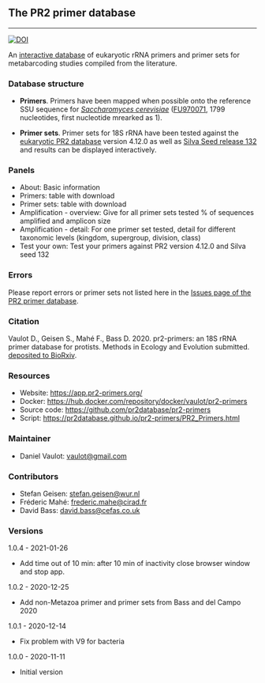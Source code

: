 ## The PR2 primer database
---
[![DOI](https://zenodo.org/badge/DOI/10.5281/zenodo.4433214.svg)](https://doi.org/10.5281/zenodo.4433214)

An [interactive database](https://app.pr2-primers.org/) of eukaryotic rRNA primers and primer sets for metabarcoding studies compiled from the literature. 

### Database structure

* **Primers**. Primers have been mapped when possible onto the reference SSU sequence for _[Saccharomyces cerevisiae](http://apollo.chemistry.gatech.edu/RibosomeGallery/eukarya/S%20cerevisiae/SSU/index.html)_ ([FU970071](https://www.ncbi.nlm.nih.gov/nuccore/FU970071), 1799 nucleotides, first nucleotide mrearked as 1).  

* **Primer sets**. Primer sets for 18S rRNA have been tested against the [eukaryotic PR2 database](https://pr2-database.org/) version 4.12.0 as well as [Silva Seed release 132](https://mothur.s3.us-east-2.amazonaws.com/wiki/silva.seed_v132.tgz) and results can be displayed interactively.

### Panels

* About: Basic information 
* Primers: table with download
* Primer sets: table with download
* Amplification - overview: Give for all primer sets tested % of sequences amplified and amplicon size
* Amplification - detail: For one primer set tested, detail for different taxonomic levels (kingdom, supergroup, division, class)
* Test your own: Test your primers against PR2 version 4.12.0 and Silva seed 132

### Errors

Please report errors or primer sets not listed here in the [Issues page of the PR2 primer database](https://github.com/pr2database/pr2-primers/issues).


### Citation

Vaulot D., Geisen S., Mahé F., Bass D. 2020. pr2-primers: an 18S rRNA primer database for protists. Methods in Ecology and Evolution submitted. [deposited to BioRxiv](https://www.biorxiv.org/content/10.1101/2021.01.04.425170v1).

### Resources
* Website: https://app.pr2-primers.org/
* Docker: https://hub.docker.com/repository/docker/vaulot/pr2-primers
* Source code: https://github.com/pr2database/pr2-primers
* Script: https://pr2database.github.io/pr2-primers/PR2_Primers.html

### Maintainer
* Daniel Vaulot: vaulot@gmail.com

### Contributors

* Stefan Geisen:  stefan.geisen@wur.nl
* Fréderic Mahé: frederic.mahe@cirad.fr
* David Bass: david.bass@cefas.co.uk

### Versions

1.0.4 - 2021-01-26
* Add time out of 10 min: after 10 min of inactivity close browser window and stop app.

1.0.2 - 2020-12-25
* Add non-Metazoa primer and primer sets from Bass and del Campo 2020

1.0.1 - 2020-12-14
* Fix problem with V9 for bacteria

1.0.0 - 2020-11-11
* Initial version
